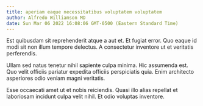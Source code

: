 ```yaml
---
title: aperiam eaque necessitatibus voluptatem voluptatem
author: Alfredo Williamson MD
date: Sun Mar 06 2022 16:08:06 GMT-0500 (Eastern Standard Time)
---
```

Est quibusdam sit reprehenderit atque a aut et. Et fugiat error. Quo eaque id modi sit non illum tempore delectus. A consectetur inventore ut et veritatis perferendis.

 Ullam sed natus tenetur nihil sapiente culpa minima. Hic assumenda est. Quo velit officiis pariatur expedita officiis perspiciatis quia. Enim architecto asperiores odio veniam magni veritatis.

 Esse occaecati amet ut et nobis reiciendis. Quasi illo alias repellat et laboriosam incidunt culpa velit nihil. Et odio voluptas inventore.